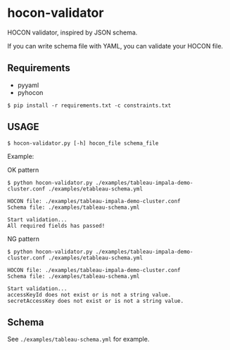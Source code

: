 # hocon-validator

HOCON validator, inspired by JSON schema.

If you can write schema file with YAML, you can validate your HOCON file.

## Requirements

- pyyaml
- pyhocon

```
$ pip install -r requirements.txt -c constraints.txt
```

## USAGE

```
$ hocon-validator.py [-h] hocon_file schema_file
```

Example:

OK pattern

```
$ python hocon-validator.py ./examples/tableau-impala-demo-cluster.conf ./examples/etableau-schema.yml

HOCON file: ./examples/tableau-impala-demo-cluster.conf
Schema file: ./examples/tableau-schema.yml

Start validation...
All required fields has passed!
```

NG pattern

```
$ python hocon-validator.py ./examples/tableau-impala-demo-cluster.conf ./examples/etableau-schema.yml

HOCON file: ./examples/tableau-impala-demo-cluster.conf
Schema file: ./examples/tableau-schema.yml

Start validation...
accessKeyId does not exist or is not a string value.
secretAccessKey does not exist or is not a string value.
```

## Schema

See `./examples/tableau-schema.yml` for example.
